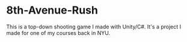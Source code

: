 # 8th-Avenue-Rush
This is a top-down shooting game I made with Unity/C#. It's a project I made for one of my courses back in NYU.
